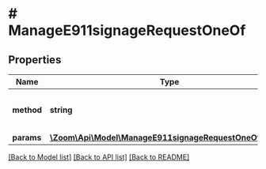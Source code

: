 # # ManageE911signageRequestOneOf

## Properties

Name | Type | Description | Notes
------------ | ------------- | ------------- | -------------
**method** | **string** | To display the emergency content on the Zoom Rooms digital signage display, set the value of this field to be &#x60;zoomroom.emergency_alert_displayed&#x60;. | [optional]
**params** | [**\Zoom\Api\Model\ManageE911signageRequestOneOfParams**](ManageE911signageRequestOneOfParams.md) |  | [optional]

[[Back to Model list]](../../README.md#models) [[Back to API list]](../../README.md#endpoints) [[Back to README]](../../README.md)
